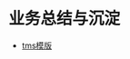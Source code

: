 # 业务总结与沉淀

* [tms模版](http://gitlab.alibaba-inc.com/wb-fengshipei.a/about/blob/master/accumulations/tms.md)